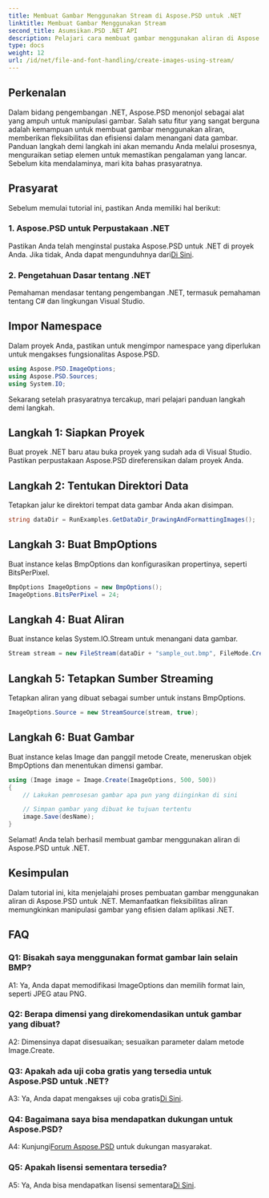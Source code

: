 ```yaml
---
title: Membuat Gambar Menggunakan Stream di Aspose.PSD untuk .NET
linktitle: Membuat Gambar Menggunakan Stream
second_title: Asumsikan.PSD .NET API
description: Pelajari cara membuat gambar menggunakan aliran di Aspose.PSD untuk .NET. Ikuti panduan langkah demi langkah kami untuk manipulasi gambar yang efisien.
type: docs
weight: 12
url: /id/net/file-and-font-handling/create-images-using-stream/
---
```

## Perkenalan

Dalam bidang pengembangan .NET, Aspose.PSD menonjol sebagai alat yang ampuh untuk manipulasi gambar. Salah satu fitur yang sangat berguna adalah kemampuan untuk membuat gambar menggunakan aliran, memberikan fleksibilitas dan efisiensi dalam menangani data gambar. Panduan langkah demi langkah ini akan memandu Anda melalui prosesnya, menguraikan setiap elemen untuk memastikan pengalaman yang lancar. Sebelum kita mendalaminya, mari kita bahas prasyaratnya.

## Prasyarat

Sebelum memulai tutorial ini, pastikan Anda memiliki hal berikut:

### 1. Aspose.PSD untuk Perpustakaan .NET
 Pastikan Anda telah menginstal pustaka Aspose.PSD untuk .NET di proyek Anda. Jika tidak, Anda dapat mengunduhnya dari[Di Sini](https://releases.aspose.com/psd/net/).

### 2. Pengetahuan Dasar tentang .NET
Pemahaman mendasar tentang pengembangan .NET, termasuk pemahaman tentang C# dan lingkungan Visual Studio.

## Impor Namespace

Dalam proyek Anda, pastikan untuk mengimpor namespace yang diperlukan untuk mengakses fungsionalitas Aspose.PSD.

```csharp
using Aspose.PSD.ImageOptions;
using Aspose.PSD.Sources;
using System.IO;
```

Sekarang setelah prasyaratnya tercakup, mari pelajari panduan langkah demi langkah.

## Langkah 1: Siapkan Proyek

Buat proyek .NET baru atau buka proyek yang sudah ada di Visual Studio. Pastikan perpustakaan Aspose.PSD direferensikan dalam proyek Anda.

## Langkah 2: Tentukan Direktori Data

Tetapkan jalur ke direktori tempat data gambar Anda akan disimpan.

```csharp
string dataDir = RunExamples.GetDataDir_DrawingAndFormattingImages();
```

## Langkah 3: Buat BmpOptions

Buat instance kelas BmpOptions dan konfigurasikan propertinya, seperti BitsPerPixel.

```csharp
BmpOptions ImageOptions = new BmpOptions();
ImageOptions.BitsPerPixel = 24;
```

## Langkah 4: Buat Aliran

Buat instance kelas System.IO.Stream untuk menangani data gambar.

```csharp
Stream stream = new FileStream(dataDir + "sample_out.bmp", FileMode.Create);
```

## Langkah 5: Tetapkan Sumber Streaming

Tetapkan aliran yang dibuat sebagai sumber untuk instans BmpOptions.

```csharp
ImageOptions.Source = new StreamSource(stream, true);
```

## Langkah 6: Buat Gambar

Buat instance kelas Image dan panggil metode Create, meneruskan objek BmpOptions dan menentukan dimensi gambar.

```csharp
using (Image image = Image.Create(ImageOptions, 500, 500))
{
    // Lakukan pemrosesan gambar apa pun yang diinginkan di sini

    // Simpan gambar yang dibuat ke tujuan tertentu
    image.Save(desName);
}
```

Selamat! Anda telah berhasil membuat gambar menggunakan aliran di Aspose.PSD untuk .NET.

## Kesimpulan

Dalam tutorial ini, kita menjelajahi proses pembuatan gambar menggunakan aliran di Aspose.PSD untuk .NET. Memanfaatkan fleksibilitas aliran memungkinkan manipulasi gambar yang efisien dalam aplikasi .NET.

## FAQ

### Q1: Bisakah saya menggunakan format gambar lain selain BMP?

A1: Ya, Anda dapat memodifikasi ImageOptions dan memilih format lain, seperti JPEG atau PNG.

### Q2: Berapa dimensi yang direkomendasikan untuk gambar yang dibuat?

A2: Dimensinya dapat disesuaikan; sesuaikan parameter dalam metode Image.Create.

### Q3: Apakah ada uji coba gratis yang tersedia untuk Aspose.PSD untuk .NET?

 A3: Ya, Anda dapat mengakses uji coba gratis[Di Sini](https://releases.aspose.com/).

### Q4: Bagaimana saya bisa mendapatkan dukungan untuk Aspose.PSD?

 A4: Kunjungi[Forum Aspose.PSD](https://forum.aspose.com/c/psd/34) untuk dukungan masyarakat.

### Q5: Apakah lisensi sementara tersedia?

 A5: Ya, Anda bisa mendapatkan lisensi sementara[Di Sini](https://purchase.aspose.com/temporary-license/).